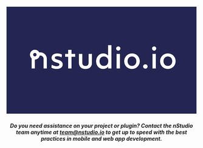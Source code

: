 <p align="center">
    <a href="https://nstudio.io">
      <img src="https://raw.githubusercontent.com/nstudio/media/master/images/nstudio-banner.png" alt="nStudio banner">        
    </a>
    <h5 align="center">Do you need assistance on your project or plugin? Contact the nStudio team anytime at <a href="mailto:team@nstudio.io">team@nstudio.io</a> to get up to speed with the best practices in mobile and web app development.
    </h5>
</p>
